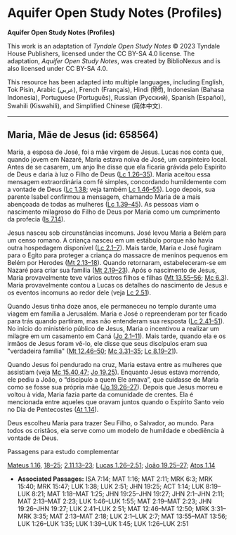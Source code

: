 # Aquifer Open Study Notes (Profiles)

**Aquifer Open Study Notes (Profiles)**

This work is an adaptation of *Tyndale Open Study Notes* © 2023 Tyndale House Publishers, licensed under the CC BY\-SA 4\.0 license. The adaptation, *Aquifer Open Study Notes*, was created by BiblioNexus and is also licensed under CC BY\-SA 4\.0\.

This resource has been adapted into multiple languages, including English, Tok Pisin, Arabic (عربي), French (Français), Hindi (हिंदी), Indonesian (Bahasa Indonesia), Portuguese (Português), Russian (Русский), Spanish (Español), Swahili (Kiswahili), and Simplified Chinese (简体中文).



--------------------------------

## Maria, Mãe de Jesus (id: 658564)

Maria, a esposa de José, foi a mãe virgem de Jesus. Lucas nos conta que, quando jovem em Nazaré, Maria estava noiva de José, um carpinteiro local. Antes de se casarem, um anjo lhe disse que ela ficaria grávida pelo Espírito de Deus e daria à luz o Filho de Deus ([Lc 1\.26–35](https://ref.ly/Luke1:26-Luke1:35)). Maria aceitou essa mensagem extraordinária com fé simples, concordando humildemente com a vontade de Deus ([Lc 1\.38](https://ref.ly/Luke1:38); veja também [Lc 1\.46–55](https://ref.ly/Luke1:46-Luke1:55)). Logo depois, sua parente Isabel confirmou a mensagem, chamando Maria de a mais abençoada de todas as mulheres ([Lc 1\.39–45](https://ref.ly/Luke1:39-Luke1:45)). As pessoas viam o nascimento milagroso do Filho de Deus por Maria como um cumprimento da profecia ([Is 7\.14](https://ref.ly/Isa7:14)).

Jesus nasceu sob circunstâncias incomuns. José levou Maria a Belém para um censo romano. A criança nasceu em um estábulo porque não havia outra hospedagem disponível ([Lc 2\.1–7](https://ref.ly/Luke2:1-Luke2:7)). Mais tarde, Maria e José fugiram para o Egito para proteger a criança do massacre de meninos pequenos em Belém por Herodes ([Mt 2\.13–18](https://ref.ly/Matt2:13-Matt2:18)). Quando retornaram, estabeleceram\-se em Nazaré para criar sua família ([Mt 2\.19–23](https://ref.ly/Matt2:19-Matt2:23)). Após o nascimento de Jesus, Maria provavelmente teve vários outros filhos e filhas ([Mt 13\.55–56](https://ref.ly/Matt13:55-Matt13:56); [Mc 6\.3](https://ref.ly/Mark6:3)). Maria provavelmente contou a Lucas os detalhes do nascimento de Jesus e os eventos incomuns ao redor dele (veja [Lc 2\.51](https://ref.ly/Luke2:51)).

Quando Jesus tinha doze anos, ele permaneceu no templo durante uma viagem em família a Jerusalém. Maria e José o repreenderam por ter ficado para trás quando partiram, mas não entenderam sua resposta ([Lc 2\.41–51](https://ref.ly/Luke2:41-Luke2:51)). No início do ministério público de Jesus, Maria o incentivou a realizar um milagre em um casamento em Caná ([Jo 2\.1–11](https://ref.ly/John2:1-John2:11)). Mais tarde, quando ela e os irmãos de Jesus foram vê\-lo, ele disse que seus discípulos eram sua "verdadeira família" ([Mt 12\.46–50](https://ref.ly/Matt12:46-Matt12:50); [Mc 3\.31–35](https://ref.ly/Mark3:31-Mark3:35); [Lc 8\.19–21](https://ref.ly/Luke8:19-Luke8:21)).

Quando Jesus foi pendurado na cruz, Maria estava entre as mulheres que assistiam (veja [Mc 15\.40](https://ref.ly/Mark15:40),[47](https://ref.ly/Mark15:47); [Jo 19\.25](https://ref.ly/John19:25)). Enquanto Jesus estava morrendo, ele pediu a João, o “discípulo a quem Ele amava”, que cuidasse de Maria como se fosse sua própria mãe ([Jo 19\.26–27](https://ref.ly/John19:26-John19:27)). Depois que Jesus morreu e voltou à vida, Maria fazia parte da comunidade de crentes. Ela é mencionada entre aqueles que oravam juntos quando o Espírito Santo veio no Dia de Pentecostes ([At 1\.14](https://ref.ly/Acts1:14)).

Deus escolheu Maria para trazer Seu Filho, o Salvador, ao mundo. Para todos os cristãos, ela serve como um modelo de humildade e obediência à vontade de Deus.

Passagens para estudo complementar

[Mateus 1\.16](https://ref.ly/Matt1:16), [18–25](https://ref.ly/Matt1:18-Matt1:25); [2\.11](https://ref.ly/Matt2:11),[13–23](https://ref.ly/Matt2:13-Matt2:23); [Lucas 1\.26–2\.51](https://ref.ly/Luke1:26-Luke2:51); [João 19\.25–27](https://ref.ly/John19:25-John19:27); [Atos 1\.14](https://ref.ly/Acts1:14)

* **Associated Passages:** ISA 7:14; MAT 1:16; MAT 2:11; MRK 6:3; MRK 15:40; MRK 15:47; LUK 1:38; LUK 2:51; JHN 19:25; ACT 1:14; LUK 8:19–LUK 8:21; MAT 1:18–MAT 1:25; JHN 19:25–JHN 19:27; JHN 2:1–JHN 2:11; MAT 2:13–MAT 2:23; LUK 1:46–LUK 1:55; MAT 2:19–MAT 2:23; JHN 19:26–JHN 19:27; LUK 2:41–LUK 2:51; MAT 12:46–MAT 12:50; MRK 3:31–MRK 3:35; MAT 2:13–MAT 2:18; LUK 2:1–LUK 2:7; MAT 13:55–MAT 13:56; LUK 1:26–LUK 1:35; LUK 1:39–LUK 1:45; LUK 1:26–LUK 2:51


